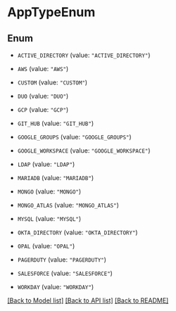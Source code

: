# AppTypeEnum

## Enum


* `ACTIVE_DIRECTORY` (value: `"ACTIVE_DIRECTORY"`)

* `AWS` (value: `"AWS"`)

* `CUSTOM` (value: `"CUSTOM"`)

* `DUO` (value: `"DUO"`)

* `GCP` (value: `"GCP"`)

* `GIT_HUB` (value: `"GIT_HUB"`)

* `GOOGLE_GROUPS` (value: `"GOOGLE_GROUPS"`)

* `GOOGLE_WORKSPACE` (value: `"GOOGLE_WORKSPACE"`)

* `LDAP` (value: `"LDAP"`)

* `MARIADB` (value: `"MARIADB"`)

* `MONGO` (value: `"MONGO"`)

* `MONGO_ATLAS` (value: `"MONGO_ATLAS"`)

* `MYSQL` (value: `"MYSQL"`)

* `OKTA_DIRECTORY` (value: `"OKTA_DIRECTORY"`)

* `OPAL` (value: `"OPAL"`)

* `PAGERDUTY` (value: `"PAGERDUTY"`)

* `SALESFORCE` (value: `"SALESFORCE"`)

* `WORKDAY` (value: `"WORKDAY"`)


[[Back to Model list]](../README.md#documentation-for-models) [[Back to API list]](../README.md#documentation-for-api-endpoints) [[Back to README]](../README.md)


